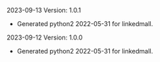 2023-09-13 Version: 1.0.1
- Generated python2 2022-05-31 for linkedmall.

2023-09-12 Version: 1.0.0
- Generated python2 2022-05-31 for linkedmall.

